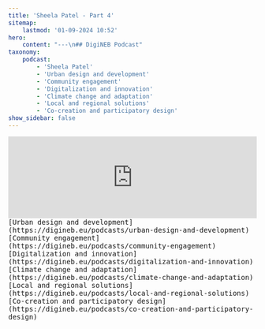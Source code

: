 ```yaml
---
title: 'Sheela Patel - Part 4'
sitemap:
    lastmod: '01-09-2024 10:52'
hero:
    content: "---\n## DigiNEB Podcast"
taxonomy:
    podcast:
        - 'Sheela Patel'
        - 'Urban design and development'
        - 'Community engagement'
        - 'Digitalization and innovation'
        - 'Climate change and adaptation'
        - 'Local and regional solutions'
        - 'Co-creation and participatory design'
show_sidebar: false
---
```


<iframe width="100%" height="166" scrolling="no" frameborder="no" allow="autoplay" src="https://w.soundcloud.com/player/?url=https%3A//api.soundcloud.com/tracks/1908147386&color=%234b4815&auto_play=false&hide_related=false&show_comments=true&show_user=true&show_reposts=false&show_teaser=false"></iframe>
<kbd>[Urban design and development](https://digineb.eu/podcasts/urban-design-and-development)</kbd>
<kbd>[Community engagement](https://digineb.eu/podcasts/community-engagement)</kbd>
<kbd>[Digitalization and innovation](https://digineb.eu/podcasts/digitalization-and-innovation)</kbd>
<kbd>[Climate change and adaptation](https://digineb.eu/podcasts/climate-change-and-adaptation)</kbd>
<kbd>[Local and regional solutions](https://digineb.eu/podcasts/local-and-regional-solutions)</kbd><kbd>[Co-creation and participatory design](https://digineb.eu/podcasts/co-creation-and-participatory-design)</kbd>